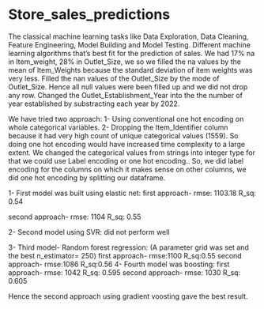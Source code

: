 # Store_sales_predictions
The classical machine learning tasks like Data Exploration, Data Cleaning, Feature Engineering, Model Building and Model Testing. Different machine learning algorithms that’s best fit for the prediction of sales.
We had 17% na in Item_weight, 28% in Outlet_Size, we so we filled the na values by the mean of Item_Weights because the standard deviation of item weights was very less.
Filled the nan values of the Outlet_Size by the mode of Outlet_Size.
Hence all null values were been filled up and we did not drop any row.
Changed the Outlet_Establishment_Year into the the number of year established by substracting each year by 2022.

We have tried two approach:
1- Using conventional one hot encoding on whole categorical variables.
2- Dropping the Item_Identifier column because it had very high count of unique categorical values (1559). So doing one hot encoding would have increased time complexity to a large extent.
We changed the categorical values from strings into integer type for that we could use Label encoding or one hot encoding..
So, we did label encoding for the columns on which it makes sense on other columns, we did one hot encoding by splitting our dataframe.

1- First model was built using elastic net: 
first approach-     rmse: 1103.18
                    R_sq:  0.54

second approach-   rmse: 1104
                   R_sq: 0.55

2- Second model using SVR:
did not perform well

3- Third model- Random forest regression:
(A parameter grid was set and the best n_estimator= 250)
first approach-  rmse:1100
                 R_sq:0.55
second approach- rmse:1086
                  R_sq:0.56
4- Fourth model was boosting:
first approach- rmse: 1042
                R_sq: 0.595
second approach- rmse: 1030
                 R_sq: 0.605

Hence the second approach using gradient voosting gave the best result.
